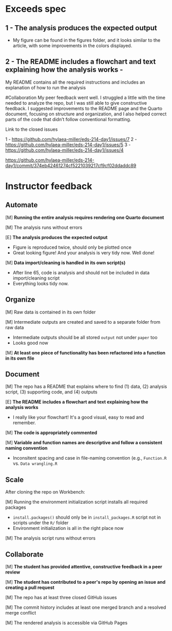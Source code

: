 # Exceeds spec

## 1 - The analysis produces the expected output 
- My figure can be found in the figures folder, and it looks similar to the article, with some improvements in the colors displayed.

## 2 - The README includes a flowchart and text explaining how the analysis works - 
My README contains all the required instructions and includes an explanation of how to run the analysis





#Collaboration
My peer feedback went well. I struggled a little with the time needed to analyze the repo, but I was still able to give constructive feedback. I suggested improvements to the README page and the Quarto document, focusing on structure and organization, and I also helped correct parts of the code that didn’t follow conventional formatting.

Link to the closed issues

1 - https://github.com/hylaea-miller/eds-214-day1/issues/7
2 - https://github.com/hylaea-miller/eds-214-day1/issues/5
3 - https://github.com/hylaea-miller/eds-214-day1/issues/4



https://github.com/hylaea-miller/eds-214-day1/commit/374eb42461274cf5221039217cf9cf02ddaddc89


# Instructor feedback

## Automate

[M] **Running the entire analysis requires rendering one Quarto document**

[M] The analysis runs without errors

[E] **The analysis produces the expected output**
- Figure is reproduced twice, should only be plotted once
- Great looking figure! And your analysis is very tidy now. Well done!

[M] **Data import/cleaning is handled in its own script(s)**
  - After line 65, code is analysis and should not be included in data import/cleaning script
  - Everything looks tidy now.

## Organize

[M] Raw data is contained in its own folder

[M] Intermediate outputs are created and saved to a separate folder from raw data
- Intermediate outputs should be all stored `output` not under `paper` too
- Looks good now

[M] **At least one piece of functionality has been refactored into a function in its own file**

## Document

[M] The repo has a README that explains where to find (1) data, (2) analysis script, (3) supporting code, and (4) outputs

[E] **The README includes a flowchart and text explaining how the analysis works**

- I really like your flowchart! It's a good visual, easy to read and remember.

[M] **The code is appropriately commented**

[M] **Variable and function names are descriptive and follow a consistent naming convention**
- Inconsitent spacing and case in file-naming convention (e.g., `Function.R` vs. `Data wrangling.R`

## Scale

After cloning the repo on Workbench:

[M] Running the environment initialization script installs all required packages
- `install.packages()` should only be in `install_packages.R` script not in scripts under the `R/` folder
- Environment initialization is all in the right place now

[M] The analysis script runs without errors

## Collaborate

[M] **The student has provided attentive, constructive feedback in a peer review**

[M] **The student has contributed to a peer's repo by opening an issue and creating a pull request**

[M] The repo has at least three closed GitHub issues

[M] The commit history includes at least one merged branch and a resolved merge conflict

[M] The rendered analysis is accessible via GitHub Pages
